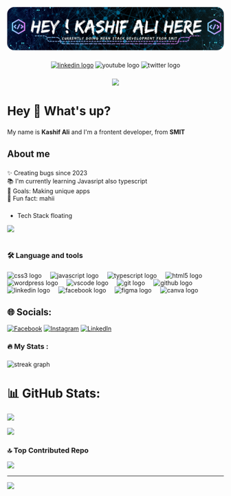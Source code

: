 <div align="center">
 <img alt="Coding" style="border-radius:16px;" src="./kashifali.png">
</div>

###

<div align="center">
   <a href="https://www.linkedin.com/in/kashif-ali-digital-marketer/" ><img src="https://img.shields.io/static/v1?message=LinkedIn&logo=linkedin&label=&color=0077B5&logoColor=white&labelColor=&style=for-the-badge" height="25" alt="linkedin logo"  /><a>
  <img src="https://img.shields.io/static/v1?message=Facebook&logo=facebook&label=&color=1877F2&logoColor=white&labelColor=&style=for-the-badge" height="25" alt="youtube logo"  />
  <img src="https://img.shields.io/static/v1?message=Twitter&logo=twitter&label=&color=1DA1F2&logoColor=white&labelColor=&style=for-the-badge" height="25" alt="twitter logo"  />
</div>

###

<div align="center">
  <img src="https://visitor-badge.laobi.icu/badge?page_id=kashifalismitofficial.kashifalismitofficial&left_text=Profile%20Views"  />
</div>

###

<h1 align="left">Hey 👋 What's up?</h1>

###

<p align="left">My name is <b>Kashif Ali</b> and I'm a frontent developer, from <b>SMIT</b></p>

###

<h2 align="left">About me</h2>

###

<p align="left">✨ Creating bugs since 2023 <br>📚 I'm currently learning Javasript also typescript<br>🎯 Goals: Making unique apps <br>🎲 Fun fact: mahii</p>

###

- Tech Stack floating
<img src="https://user-images.githubusercontent.com/74038190/219923809-b86dc415-a0c2-4a38-bc88-ad6cf06395a8.gif" width="500">
<br><br>


###



<h3 align="left">🛠 Language and tools</h3>

###

<div align="left">
  <img src="https://cdn.jsdelivr.net/gh/devicons/devicon/icons/css3/css3-original.svg" height="40" alt="css3 logo"  />
  <img width="12" />
  <img src="https://cdn.jsdelivr.net/gh/devicons/devicon/icons/javascript/javascript-original.svg" height="40" alt="javascript logo"  />
  <img width="12" />
  <img src="https://cdn.jsdelivr.net/gh/devicons/devicon/icons/typescript/typescript-original.svg" height="40" alt="typescript logo"  />
  <img width="12" />
  <img src="https://cdn.jsdelivr.net/gh/devicons/devicon/icons/html5/html5-original.svg" height="40" alt="html5 logo"  />
  <img width="12" />
  <img src="https://cdn.jsdelivr.net/gh/devicons/devicon/icons/wordpress/wordpress-original.svg" height="40" alt="wordpress logo"  />
  <img width="12" />
  <img src="https://cdn.jsdelivr.net/gh/devicons/devicon/icons/vscode/vscode-original.svg" height="40" alt="vscode logo"  />
  <img width="12" />
  <img src="https://cdn.jsdelivr.net/gh/devicons/devicon/icons/git/git-original.svg" height="40" alt="git logo"  />
  <img width="12" />
  <img src="https://cdn.jsdelivr.net/gh/devicons/devicon/icons/github/github-original.svg" height="40" alt="github logo"  />
  <img width="12" />
  <img src="https://cdn.jsdelivr.net/gh/devicons/devicon/icons/linkedin/linkedin-original.svg" height="40" alt="linkedin logo"  />
  <img width="12" />
  <img src="https://cdn.jsdelivr.net/gh/devicons/devicon/icons/facebook/facebook-original.svg" height="40" alt="facebook logo"  />
  <img width="12" />
  <img src="https://cdn.jsdelivr.net/gh/devicons/devicon/icons/figma/figma-original.svg" height="40" alt="figma logo"  />
  <img width="12" />
  <img src="https://cdn.jsdelivr.net/gh/devicons/devicon/icons/canva/canva-original.svg" height="40" alt="canva logo"  />
</div>

## 🌐 Socials:
[![Facebook](https://img.shields.io/badge/Facebook-%231877F2.svg?logo=Facebook&logoColor=white)](https://facebook.com/https://www.facebook.com/kashifaliofficials) [![Instagram](https://img.shields.io/badge/Instagram-%23E4405F.svg?logo=Instagram&logoColor=white)](https://instagram.com/kashif_ali12867) [![LinkedIn](https://img.shields.io/badge/LinkedIn-%230077B5.svg?logo=linkedin&logoColor=white)](https://linkedin.com/in/https://www.linkedin.com/in/kashif-ali-digital-marketer/) 


###

<h3 align="left">🔥   My Stats :</h3>

###

<div align="left">
  <img src="https://streak-stats.demolab.com?user=kashifalismitofficial&locale=en&mode=daily&theme=dark&hide_border=false&border_radius=5&order=3" height="220" alt="streak graph"  />
</div>

###



# 📊 GitHub Stats:
             
  
![](https://github-readme-stats.vercel.app/api?username=kashifalismitofficial&theme=dark&hide_border=false&include_all_commits=false&count_private=false)<br/>

![](https://github-readme-stats.vercel.app/api/top-langs/?username=kashifalismitofficial&theme=dark&hide_border=false&include_all_commits=false&count_private=false&layout=compact)


### 🔝 Top Contributed Repo

![](https://github-contributor-stats.vercel.app/api?username=kashifalismitofficial&limit=5&theme=dark&combine_all_yearly_contributions=true)

---

[![](https://visitcount.itsvg.in/api?id=kashifalismitofficial&icon=3&color=10)](https://visitcount.itsvg.in)

<!-- Proudly created with GPRM ( https://gprm.itsvg.in ) -->

